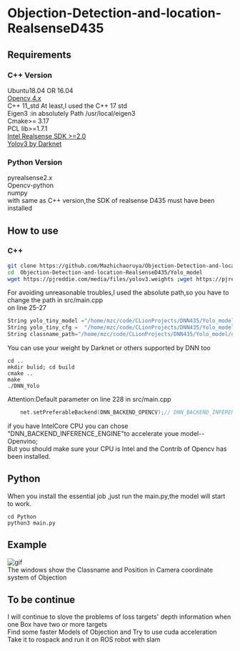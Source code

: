 # Objection-Detection-and-location-RealsenseD435

## Requirements
### C++ Version
Ubuntu18.04 OR 16.04  
[Opencv 4.x](https://github.com/opencv/opencv.git)  
C++ 11_std At least,I used the C++ 17 std  
Eigen3 :in absolutely Path /usr/local/eigen3  
Cmake>= 3.17  
PCL lib>=1.7.1  
[Intel Realsense SDK >=2.0 ](https://github.com/IntelRealSense/librealsense.git)  
[Yolov3 by Darknet](https://pjreddie.com/darknet/yolo/)  
### Python Version
pyrealsense2.x  
Opencv-python   
numpy  
with same as C++ version,the SDK of realsense D435 must have been installed
## How to use
### C++
```Bash
git clone https://github.com/Mazhichaoruya/Objection-Detection-and-location-RealsenseD435.git
cd  Objection-Detection-and-location-RealsenseD435/Yolo_model
wget https://pjreddie.com/media/files/yolov3.weights ;wget https://pjreddie.com/media/files/yolov3-tiny.weights
```
For avoiding unreasonable troubles,I used the absolute path,so you have to change the path in src/main.cpp   
on line 25-27
```cpp
String yolo_tiny_model ="/home/mzc/code/CLionProjects/DNN435/Yolo_model/yolov3.weights";
String yolo_tiny_cfg =  "/home/mzc/code/CLionProjects/DNN435/Yolo_model/yolov3.cfg";
String classname_path="/home/mzc/code/CLionProjects/DNN435/Yolo_model/object_detection_classes_yolov3.txt";
``` 
You can use your weight by Darknet or others supported by DNN too   
```
cd ..
mkdir bulid; cd build
cmake ..
make
./DNN_Yolo
```
Attention:Default parameter on line 228 in src/main.cpp   
```cpp
    net.setPreferableBackend(DNN_BACKEND_OPENCV);// DNN_BACKEND_INFERENCE_ENGINE 
```
if you have IntelCore CPU you can chose "DNN_BACKEND_INFERENCE_ENGINE"to accelerate youe model--Openvino;<br>
But you should make sure your CPU is Intel and the Contrib of Opencv has been installed.
## Python
When you install the essential job ,just run the main.py,the model will start to work.
```
cd Python   
python3 main.py
```
## Example
![gif](https://github.com/Mazhichaoruya/Objection-Detection-and-location-RealsenseD435/blob/master/Gif/C%2B%2B.gif)  
The windows show the Classname and Position in Camera coordinate system of Objection
## To be continue
I will continue to slove the problems of loss targets' depth information when one Box have two or more targets  
Find some faster Models of Objection and Try to use cuda acceleration   
Take it to rospack and run it on ROS robot with slam